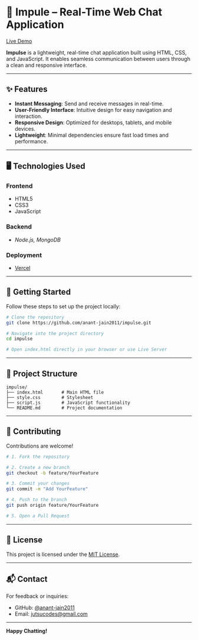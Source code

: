# 🚀 Impule – Real-Time Web Chat Application

[Live Demo](https://vchats.vercel.app)

**Impulse** is a lightweight, real-time chat application built using HTML, CSS, and JavaScript. It enables seamless communication between users through a clean and responsive interface.

---

## ✨ Features

- **Instant Messaging**: Send and receive messages in real-time.  
- **User-Friendly Interface**: Intuitive design for easy navigation and interaction.  
- **Responsive Design**: Optimized for desktops, tablets, and mobile devices.  
- **Lightweight**: Minimal dependencies ensure fast load times and performance.

---

## 🖥️ Technologies Used

### Frontend  
- HTML5  
- CSS3  
- JavaScript  

### Backend  
- *Node.js, MongoDB*

### Deployment  
- [Vercel](https://vercel.com/)

---

## 🚀 Getting Started

Follow these steps to set up the project locally:

```bash
# Clone the repository
git clone https://github.com/anant-jain2011/impulse.git

# Navigate into the project directory
cd impulse

# Open index.html directly in your browser or use Live Server
```

---

## 📁 Project Structure

```
impulse/
├── index.html       # Main HTML file
├── style.css        # Stylesheet
├── script.js        # JavaScript functionality
└── README.md        # Project documentation
```

---

## 🙏 Contributing

Contributions are welcome!

```bash
# 1. Fork the repository

# 2. Create a new branch
git checkout -b feature/YourFeature

# 3. Commit your changes
git commit -m "Add YourFeature"

# 4. Push to the branch
git push origin feature/YourFeature

# 5. Open a Pull Request
```

---

## 📄 License

This project is licensed under the [MIT License](LICENSE).

---

## 📬 Contact

For feedback or inquiries:

- GitHub: [@anant-jain2011](https://github.com/anant-jain2011)
- Email: [jutsucodes@gmail.com](jutsucodes@gmail.com)

---

**Happy Chatting!**
